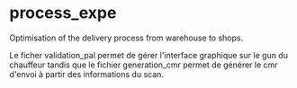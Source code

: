 # process_expe
Optimisation of the delivery process from warehouse to shops.

Le ficher validation_pal permet de gérer l'interface graphique sur le gun du chauffeur tandis que le fichier generation_cmr permet de générer le cmr d'envoi à partir des informations du scan. 
